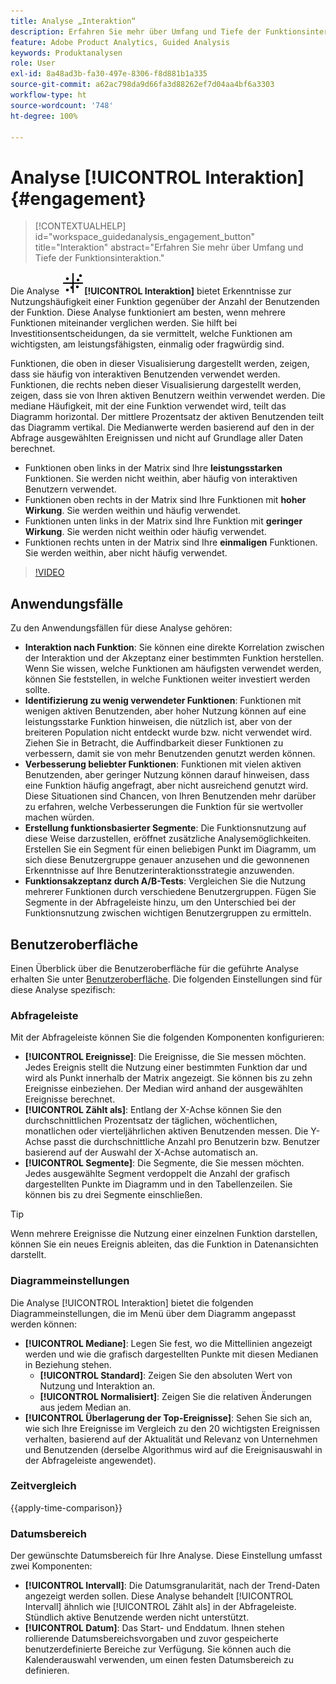 ```yaml
---
title: Analyse „Interaktion“
description: Erfahren Sie mehr über Umfang und Tiefe der Funktionsinteraktion.
feature: Adobe Product Analytics, Guided Analysis
keywords: Produktanalysen
role: User
exl-id: 8a48ad3b-fa30-497e-8306-f8d881b1a335
source-git-commit: a62ac798da9d66fa3d88262ef7d04aa4bf6a3303
workflow-type: ht
source-wordcount: '748'
ht-degree: 100%

---
```


# Analyse [!UICONTROL Interaktion] {#engagement}

<!-- markdownlint-disable MD034 -->

>[!CONTEXTUALHELP]
>id="workspace_guidedanalysis_engagement_button"
>title="Interaktion"
>abstract="Erfahren Sie mehr über Umfang und Tiefe der Funktionsinteraktion."

<!-- markdownlint-enable MD034 -->


Die Analyse ![EngagementGraph](/help/assets/icons/EngagementGraph.svg)**[!UICONTROL Interaktion]** bietet Erkenntnisse zur Nutzungshäufigkeit einer Funktion gegenüber der Anzahl der Benutzenden der Funktion. Diese Analyse funktioniert am besten, wenn mehrere Funktionen miteinander verglichen werden. Sie hilft bei Investitionsentscheidungen, da sie vermittelt, welche Funktionen am wichtigsten, am leistungsfähigsten, einmalig oder fragwürdig sind.

Funktionen, die oben in dieser Visualisierung dargestellt werden, zeigen, dass sie häufig von interaktiven Benutzenden verwendet werden. Funktionen, die rechts neben dieser Visualisierung dargestellt werden, zeigen, dass sie von Ihren aktiven Benutzern weithin verwendet werden. Die mediane Häufigkeit, mit der eine Funktion verwendet wird, teilt das Diagramm horizontal. Der mittlere Prozentsatz der aktiven Benutzenden teilt das Diagramm vertikal. Die Medianwerte werden basierend auf den in der Abfrage ausgewählten Ereignissen und nicht auf Grundlage aller Daten berechnet.

* Funktionen oben links in der Matrix sind Ihre **leistungsstarken** Funktionen. Sie werden nicht weithin, aber häufig von interaktiven Benutzern verwendet.
* Funktionen oben rechts in der Matrix sind Ihre Funktionen mit **hoher Wirkung**. Sie werden weithin und häufig verwendet.
* Funktionen unten links in der Matrix sind Ihre Funktion mit **geringer Wirkung**. Sie werden nicht weithin oder häufig verwendet.
* Funktionen rechts unten in der Matrix sind Ihre **einmaligen** Funktionen. Sie werden weithin, aber nicht häufig verwendet.

>[!VIDEO](https://video.tv.adobe.com/v/3429489/&learn=on)


## Anwendungsfälle

Zu den Anwendungsfällen für diese Analyse gehören:

* **Interaktion nach Funktion**: Sie können eine direkte Korrelation zwischen der Interaktion und der Akzeptanz einer bestimmten Funktion herstellen. Wenn Sie wissen, welche Funktionen am häufigsten verwendet werden, können Sie feststellen, in welche Funktionen weiter investiert werden sollte.
* **Identifizierung zu wenig verwendeter Funktionen**: Funktionen mit wenigen aktiven Benutzenden, aber hoher Nutzung können auf eine leistungsstarke Funktion hinweisen, die nützlich ist, aber von der breiteren Population nicht entdeckt wurde bzw. nicht verwendet wird. Ziehen Sie in Betracht, die Auffindbarkeit dieser Funktionen zu verbessern, damit sie von mehr Benutzenden genutzt werden können.
* **Verbesserung beliebter Funktionen**: Funktionen mit vielen aktiven Benutzenden, aber geringer Nutzung können darauf hinweisen, dass eine Funktion häufig angefragt, aber nicht ausreichend genutzt wird. Diese Situationen sind Chancen, von Ihren Benutzenden mehr darüber zu erfahren, welche Verbesserungen die Funktion für sie wertvoller machen würden.
* **Erstellung funktionsbasierter Segmente**: Die Funktionsnutzung auf diese Weise darzustellen, eröffnet zusätzliche Analysemöglichkeiten. Erstellen Sie ein Segment für einen beliebigen Punkt im Diagramm, um sich diese Benutzergruppe genauer anzusehen und die gewonnenen Erkenntnisse auf Ihre Benutzerinteraktionsstrategie anzuwenden.
* **Funktionsakzeptanz durch A/B-Tests**: Vergleichen Sie die Nutzung mehrerer Funktionen durch verschiedene Benutzergruppen. Fügen Sie Segmente in der Abfrageleiste hinzu, um den Unterschied bei der Funktionsnutzung zwischen wichtigen Benutzergruppen zu ermitteln.

## Benutzeroberfläche

Einen Überblick über die Benutzeroberfläche für die geführte Analyse erhalten Sie unter [Benutzeroberfläche](../overview.md#interface). Die folgenden Einstellungen sind für diese Analyse spezifisch:

### Abfrageleiste

Mit der Abfrageleiste können Sie die folgenden Komponenten konfigurieren:

* **[!UICONTROL Ereignisse]**: Die Ereignisse, die Sie messen möchten. Jedes Ereignis stellt die Nutzung einer bestimmten Funktion dar und wird als Punkt innerhalb der Matrix angezeigt. Sie können bis zu zehn Ereignisse einbeziehen. Der Median wird anhand der ausgewählten Ereignisse berechnet.
* **[!UICONTROL Zählt als]**: Entlang der X-Achse können Sie den durchschnittlichen Prozentsatz der täglichen, wöchentlichen, monatlichen oder vierteljährlichen aktiven Benutzenden messen. Die Y-Achse passt die durchschnittliche Anzahl pro Benutzerin bzw. Benutzer basierend auf der Auswahl der X-Achse automatisch an.
* **[!UICONTROL Segmente]**: Die Segmente, die Sie messen möchten. Jedes ausgewählte Segment verdoppelt die Anzahl der grafisch dargestellten Punkte im Diagramm und in den Tabellenzeilen. Sie können bis zu drei Segmente einschließen.

>[!TIP]
>
>Wenn mehrere Ereignisse die Nutzung einer einzelnen Funktion darstellen, können Sie ein neues Ereignis ableiten, das die Funktion in Datenansichten darstellt.

### Diagrammeinstellungen

Die Analyse [!UICONTROL Interaktion] bietet die folgenden Diagrammeinstellungen, die im Menü über dem Diagramm angepasst werden können:

* **[!UICONTROL Mediane]**: Legen Sie fest, wo die Mittellinien angezeigt werden und wie die grafisch dargestellten Punkte mit diesen Medianen in Beziehung stehen.
   * **[!UICONTROL Standard]**: Zeigen Sie den absoluten Wert von Nutzung und Interaktion an.
   * **[!UICONTROL Normalisiert]**: Zeigen Sie die relativen Änderungen aus jedem Median an.
* **[!UICONTROL Überlagerung der Top-Ereignisse]**: Sehen Sie sich an, wie sich Ihre Ereignisse im Vergleich zu den 20 wichtigsten Ereignissen verhalten, basierend auf der Aktualität und Relevanz von Unternehmen und Benutzenden (derselbe Algorithmus wird auf die Ereignisauswahl in der Abfrageleiste angewendet).

### Zeitvergleich

{{apply-time-comparison}}

### Datumsbereich

Der gewünschte Datumsbereich für Ihre Analyse. Diese Einstellung umfasst zwei Komponenten:

* **[!UICONTROL Intervall]**: Die Datumsgranularität, nach der Trend-Daten angezeigt werden sollen. Diese Analyse behandelt [!UICONTROL Intervall] ähnlich wie [!UICONTROL Zählt als] in der Abfrageleiste. Stündlich aktive Benutzende werden nicht unterstützt.
* **[!UICONTROL Datum]**: Das Start- und Enddatum. Ihnen stehen rollierende Datumsbereichsvorgaben und zuvor gespeicherte benutzerdefinierte Bereiche zur Verfügung. Sie können auch die Kalenderauswahl verwenden, um einen festen Datumsbereich zu definieren.

<!--
## Example

See below for an example of the analysis.

![Enagement compare](../assets/engagement-compare.png)
-->
